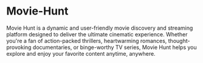 # Movie-Hunt
Movie Hunt is a dynamic and user-friendly movie discovery and streaming platform designed to deliver the ultimate cinematic experience. Whether you're a fan of action-packed thrillers, heartwarming romances, thought-provoking documentaries, or binge-worthy TV series, Movie Hunt helps you explore and enjoy your favorite content anytime, anywhere.
